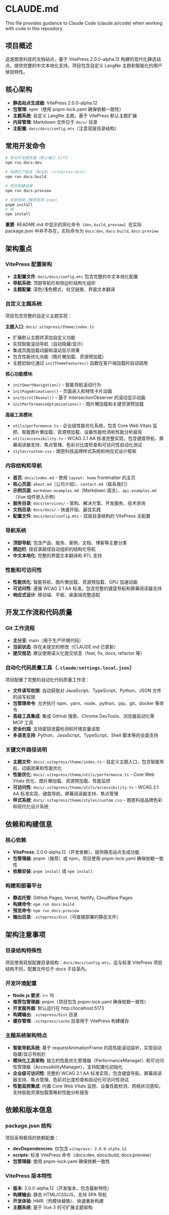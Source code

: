 # CLAUDE.md

This file provides guidance to Claude Code (claude.ai/code) when working with code in this repository.

## 项目概述

这是朗恩科技的文档站点，基于 VitePress 2.0.0-alpha.12 构建的现代化静态站点，提供完整的中文本地化支持。项目包含自定义 LangNe 主题和智能化的用户体验特性。

## 核心架构

- **静态站点生成器**: VitePress 2.0.0-alpha.12
- **包管理**: npm（使用 pnpm-lock.yaml 确保依赖一致性）
- **主题系统**: 自定义 LangNe 主题，基于 VitePress 默认主题扩展
- **内容管理**: Markdown 文件位于 `docs/` 目录
- **主配置**: `docs/docs/config.mts`（注意双层目录结构）

## 常用开发命令

```bash
# 启动开发服务器（默认端口 5173）
npm run docs:dev

# 构建生产版本（输出到 .vitepress/dist）
npm run docs:build

# 预览构建结果
npm run docs:preview

# 安装依赖（推荐使用 pnpm）
pnpm install
# 或
npm install
```

**重要**: README.md 中显示的简化命令（`dev`, `build`, `preview`）在实际 package.json 中并不存在，实际命令为 `docs:dev`, `docs:build`, `docs:preview`

## 架构重点

### VitePress 配置架构
- **主配置文件**: `docs/docs/config.mts` 包含完整的中文本地化配置
- **导航系统**: 顶部导航栏和侧边栏结构化组织
- **主题配置**: 深色/浅色模式、社交链接、界面文本翻译

### 自定义主题系统
项目包含完整的自定义主题实现：

**主题入口**: `docs/.vitepress/theme/index.ts`
- 扩展默认主题并添加自定义功能
- 实现智能滚动导航（自动隐藏/显示）
- 集成页面加载动画和滚动显示效果
- 包含性能优化功能（图片懒加载、资源预加载）
- 主题初始化通过 `initThemeFeatures()` 函数在客户端加载时自动调用

**核心功能模块**:
- `initSmartNavigation()` - 智能导航滚动行为
- `initPageAnimations()` - 页面进入和特性卡片动画
- `initScrollReveal()` - 基于 IntersectionObserver 的滚动显示动画
- `initPerformanceOptimizations()` - 图片懒加载和关键资源预加载

**高级工具模块**:
- `utils/performance.ts` - 企业级性能优化系统，包含 Core Web Vitals 监控、智能图片懒加载、资源预加载、设备性能检测和性能分析报告
- `utils/accessibility.ts` - WCAG 2.1 AA 标准完整实现，包含键盘导航、屏幕阅读器支持、焦点管理、色彩对比度检查和可访问性自动化测试
- `styles/custom.css` - 朗恩科技品牌样式系统和响应式设计框架

### 内容结构和导航
- **首页**: `docs/index.md` - 使用 `layout: home` frontmatter 的主页
- **核心页面**: `about.md`（公司介绍）、`contact.md`（联系我们）
- **示例页面**: `markdown-examples.md`（Markdown 语法）、`api-examples.md`（Vue 组件嵌入示例）
- **服务目录**: `docs/services/` - 架构、解决方案、开发服务、技术咨询
- **文档目录**: `docs/docs/` - 快速开始、最佳实践
- **配置文件**: `docs/docs/config.mts` - 双层目录结构的 VitePress 主配置

### 导航系统
- **顶部导航**: 包含产品、服务、案例、文档、博客等主要分类
- **侧边栏**: 按目录路径自动组织的结构化导航
- **中文本地化**: 完整的界面文本翻译和 RTL 支持

### 性能和可访问性
- **性能优化**: 智能导航、图片懒加载、资源预加载、GPU 加速动画
- **可访问性**: 遵循 WCAG 2.1 AA 标准，包含完整的键盘导航和屏幕阅读器支持
- **响应式设计**: 移动端、平板、桌面端完整适配

## 开发工作流和代码质量

### Git 工作流程
- **主分支**: main（用于生产环境代码）
- **当前状态**: 存在未提交的修改（CLAUDE.md 已更新）
- **提交规范**: 建议使用语义化提交信息（feat, fix, docs, refactor 等）

### 自动化代码质量工具（`.claude/settings.local.json`）
项目配置了完整的自动化代码质量工作流：
- **文件读写权限**: 自动获取对 JavaScript、TypeScript、Python、JSON 文件的读写权限
- **包管理命令**: 允许执行 npm、yarn、node、python、pip、git、docker 等命令
- **高级工具集成**: 集成 GitHub 搜索、Chrome DevTools、浏览器自动化等 MCP 工具
- **安全扫描**: 支持密钥泄露检测和环境变量读取
- **多语言支持**: Python、JavaScript、TypeScript、Shell 脚本等的全面支持

### 关键文件路径说明
- **主题文件**: `docs/.vitepress/theme/index.ts` - 自定义主题入口，包含智能导航、动画效果和性能优化
- **性能优化**: `docs/.vitepress/theme/utils/performance.ts` - Core Web Vitals 优化、图片懒加载、资源预加载、性能监控
- **可访问性**: `docs/.vitepress/theme/utils/accessibility.ts` - WCAG 2.1 AA 标准实现、键盘导航、屏幕阅读器支持、焦点管理
- **样式系统**: `docs/.vitepress/theme/styles/custom.css` - 朗恩科技品牌色彩和现代化设计系统

## 依赖和构建信息

### 核心依赖
- **VitePress**: 2.0.0-alpha.12（开发依赖），提供静态站点生成功能
- **包管理器**: pnpm（推荐）或 npm，项目使用 pnpm-lock.yaml 确保依赖一致性
- **依赖安装**: `pnpm install` 或 `npm install`

### 构建和部署平台
- **静态托管**: GitHub Pages, Vercel, Netlify, Cloudflare Pages
- **构建命令**: `npm run docs:build`
- **预览命令**: `npm run docs:preview`
- **输出目录**: `.vitepress/dist`（可直接部署的静态文件）

## 架构注意事项

### 目录结构特殊性
项目使用双层配置目录结构：`docs/docs/config.mts`，这与标准 VitePress 项目结构不同，配置文件位于 docs 子目录内。

### 开发环境配置
- **Node.js 要求**: >= 16
- **推荐包管理器**: pnpm（项目包含 pnpm-lock.yaml 确保依赖一致性）
- **开发服务器**: 默认运行在 http://localhost:5173
- **构建输出**: `.vitepress/dist` 目录
- **缓存管理**: `.vitepress/cache` 目录用于 VitePress 构建缓存

### 主题系统架构特点
- **智能导航系统**: 基于 requestAnimationFrame 的高性能滚动监听，实现自动隐藏/显示导航栏
- **模块化工具架构**: 独立的性能优化管理器（PerformanceManager）和可访问性管理器（AccessibilityManager），支持配置化初始化
- **企业级可访问性**: 完整的 WCAG 2.1 AA 标准实现，包含键盘导航、屏幕阅读器支持、焦点管理、色彩对比度检查和自动化可访问性测试
- **性能监控集成**: 内置 Core Web Vitals 监控、设备性能检测、网络状况感知，支持智能资源加载策略和性能分析报告

## 依赖和版本信息

### package.json 结构
项目采用极简的依赖配置：
- **devDependencies**: 仅包含 `vitepress: 2.0.0-alpha.12`
- **scripts**: 标准 VitePress 命令（docs:dev, docs:build, docs:preview）
- **包管理器**: 使用 pnpm-lock.yaml 确保依赖一致性

### VitePress 版本特性
- **版本**: 2.0.0-alpha.12（开发版本，包含最新特性）
- **构建输出**: 静态 HTML/CSS/JS，支持 SPA 导航
- **开发体验**: HMR（热模块替换）、快速重新构建
- **主题系统**: 基于 Vue 3 的可扩展主题架构